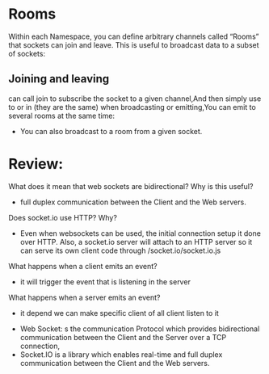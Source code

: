 # Rooms
Within each Namespace, you can define arbitrary channels called “Rooms” that sockets can join and leave.
This is useful to broadcast data to a subset of sockets:

## Joining and leaving
can call join to subscribe the socket to a given channel,And then simply use to or in (they are the same) when broadcasting or emitting,You can emit to several rooms at the same time:

- You can also broadcast to a room from a given socket.


# Review:


What does it mean that web sockets are bidirectional? Why is this useful?
- full duplex communication between the Client and the Web servers.

Does socket.io use HTTP? Why?
- Even when websockets can be used, the initial connection setup it done over HTTP. Also, a socket.io server will attach to an HTTP server so it can serve its own client code through /socket.io/socket.io.js

What happens when a client emits an event?
- it will trigger the event that is listening in the server

What happens when a server emits an event?
- it depend we can make specific client of all client listen to it


* Web Socket: s the communication Protocol which provides bidirectional communication between the Client and the Server over a TCP connection, 
* Socket.IO is a library which enables real-time and full duplex communication between the Client and the Web servers. 
